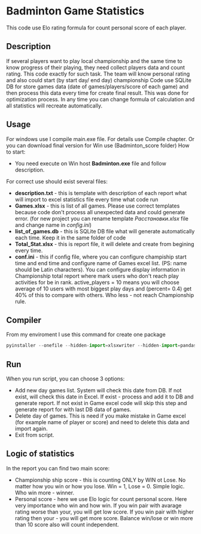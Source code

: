 # Badminton Game Statistics
This code use Elo rating formula for count personal score of each player.

## Description
If several players want to play local championship and the same time to know progress of their playing, 
they need collect players data and count rating. This code exactly for such task.
The team will know personal rating and also could start (by start day/ end day) championship
Code use SQLite DB for store games data (date of games/players/score of each game) and then
process this data every time for create final result.
This was done for optimization process. In any time you can change formula of calculation
and all statistics will recreate automatically.

## Usage
For windows use I compile main.exe file. For details use Compile chapter.
Or you can download final version for Win use (Badminton_score folder)
How to start:
- You need execute on Win host **Badminton.exe** file and follow description.

For correct use should exist several files:
- **description.txt** - this is template with description of each report what will import to excel
statistics file every time what code run
- **Games.xlsx** - this is list of all games. Please use correct templates because code don't process all
unexpected data and could generate error. (for new project you can rename template
_Расстановки.xlsx_ file and change name in _config.ini_)
- **list_of_games.db** - this is SQLite DB file what will generate automatically each time. 
Keep it in the same folder of code
- **Total_Stat.xlsx** - this is report file, it will delete and create from begining every time.
- **conf.ini** - this if config file, where you can configure champiship start time and end time
and configure name of Games excel list. (PS: name should be Latin characters). You can configure display information
in Championship total report where mark users who don't reach play activities for be in rank. active_players = 10
means you will choose average of 10 users with most biggest play days and (percent= 0.4) get 40% of this to compare
with others. Who less - not reach Championship rule.

## Compiler
From my enviroment I use this command for create one package
``` python
pyinstaller --onefile --hidden-import=xlsxwriter --hidden-import=pandas --hidden-import=openpyxl --hidden-import=configparser main.py
```
## Run
When you run script, you can choose 3 options:
- Add new day games list. System will check this date from DB. If not exist, will check this date
in Excel. If exist - process and add it to DB and generate report. If not exist in Game excel
code will skip this step and generate report for with last DB data of games.
- Delete day of games. This is need if you make mistake in Game excel (for example name of player or score)
and need to delete this data and import again.
- Exit from script.

## Logic of statistics
In the report you can find two main score:
- Championship ship score - this is counting ONLY by WIN ot Lose. No matter how you win or
how you lose. Win = 1, Lose = 0. Simple logic. Who win more - winner.
- Personal score - here we use Elo logic for count personal score. Here very importance 
who win and how win. If you win pair with avarage rating worse than your, you will get 
low score. If you win pair with higher rating then your - you will get more score.
Balance win/lose or win more than 10 score also will count independent.